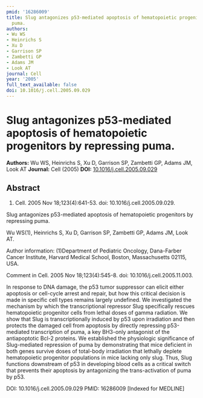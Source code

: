 ```yaml
---
pmid: '16286009'
title: Slug antagonizes p53-mediated apoptosis of hematopoietic progenitors by repressing
  puma.
authors:
- Wu WS
- Heinrichs S
- Xu D
- Garrison SP
- Zambetti GP
- Adams JM
- Look AT
journal: Cell
year: '2005'
full_text_available: false
doi: 10.1016/j.cell.2005.09.029
---
```


# Slug antagonizes p53-mediated apoptosis of hematopoietic progenitors by repressing puma.
**Authors:** Wu WS, Heinrichs S, Xu D, Garrison SP, Zambetti GP, Adams JM, Look AT
**Journal:** Cell (2005)
**DOI:** [10.1016/j.cell.2005.09.029](https://doi.org/10.1016/j.cell.2005.09.029)

## Abstract

1. Cell. 2005 Nov 18;123(4):641-53. doi: 10.1016/j.cell.2005.09.029.

Slug antagonizes p53-mediated apoptosis of hematopoietic progenitors by 
repressing puma.

Wu WS(1), Heinrichs S, Xu D, Garrison SP, Zambetti GP, Adams JM, Look AT.

Author information:
(1)Department of Pediatric Oncology, Dana-Farber Cancer Institute, Harvard 
Medical School, Boston, Massachusetts 02115, USA.

Comment in
    Cell. 2005 Nov 18;123(4):545-8. doi: 10.1016/j.cell.2005.11.003.

In response to DNA damage, the p53 tumor suppressor can elicit either apoptosis 
or cell-cycle arrest and repair, but how this critical decision is made in 
specific cell types remains largely undefined. We investigated the mechanism by 
which the transcriptional repressor Slug specifically rescues hematopoietic 
progenitor cells from lethal doses of gamma radiation. We show that Slug is 
transcriptionally induced by p53 upon irradiation and then protects the damaged 
cell from apoptosis by directly repressing p53-mediated transcription of puma, a 
key BH3-only antagonist of the antiapoptotic Bcl-2 proteins. We established the 
physiologic significance of Slug-mediated repression of puma by demonstrating 
that mice deficient in both genes survive doses of total-body irradiation that 
lethally deplete hematopoietic progenitor populations in mice lacking only slug. 
Thus, Slug functions downstream of p53 in developing blood cells as a critical 
switch that prevents their apoptosis by antagonizing the trans-activation of 
puma by p53.

DOI: 10.1016/j.cell.2005.09.029
PMID: 16286009 [Indexed for MEDLINE]
